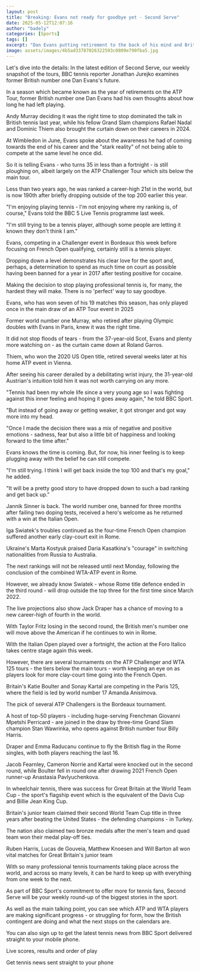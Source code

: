 ```yaml
---
layout: post
title: "Breaking: Evans not ready for goodbye yet - Second Serve"
date: 2025-05-12T12:07:16
author: "badely"
categories: [Sports]
tags: []
excerpt: "Dan Evans putting retirement to the back of his mind and British success in wheelchair tennis - your weekly tennis round-up."
image: assets/images/4b5ad33787026322593c0809e790fba5.jpg
---
```


Let's dive into the details: In the latest edition of Second Serve, our weekly snapshot of the tours, BBC tennis reporter Jonathan Jurejko examines former British number one Dan Evans's future.

In a season which became known as the year of retirements on the ATP Tour, former British number one Dan Evans had his own thoughts about how long he had left playing.

Andy Murray deciding it was the right time to stop dominated the talk in British tennis last year, while his fellow Grand Slam champions Rafael Nadal and Dominic Thiem also brought the curtain down on their careers in 2024.

At Wimbledon in June, Evans spoke about the awareness he had of coming towards the end of his career and the "stark reality" of not being able to compete at the same level he once did.

So it is telling Evans - who turns 35 in less than a fortnight - is still ploughing on, albeit largely on the ATP Challenger Tour which sits below the main tour.

Less than two years ago, he was ranked a career-high 21st in the world, but is now 190th after briefly dropping outside of the top 200 earlier this year.

"I'm enjoying playing tennis - I'm not enjoying where my ranking is, of course," Evans told the BBC 5 Live Tennis programme last week.

"I'm still trying to be a tennis player, although some people are letting it known they don't think I am."

Evans, competing in a Challenger event in Bordeaux this week before focusing on French Open qualifying, certainly still is a tennis player.

Dropping down a level demonstrates his clear love for the sport and, perhaps, a determination to spend as much time on court as possible having been banned for a year in 2017 after testing positive for cocaine.

Making the decision to stop playing professional tennis is, for many, the hardest they will make. There is no 'perfect' way to say goodbye.

Evans, who has won seven of his 19 matches this season, has only played once in the main draw of an ATP Tour event in 2025

Former world number one Murray, who retired after playing Olympic doubles with Evans in Paris, knew it was the right time.

It did not stop floods of tears - from the 37-year-old Scot, Evans and plenty more watching on - as the curtain came down at Roland Garros.

Thiem, who won the 2020 US Open title, retired several weeks later at his home ATP event in Vienna.

After seeing his career derailed by a debilitating wrist injury, the 31-year-old Austrian's intuition told him it was not worth carrying on any more. 

"Tennis had been my whole life since a very young age so I was fighting against this inner feeling and hoping it goes away again," he told BBC Sport.

"But instead of going away or getting weaker, it got stronger and got way more into my head.

"Once I made the decision there was a mix of negative and positive emotions - sadness, fear but also a little bit of happiness and looking forward to the time after."

Evans knows the time is coming. But, for now, his inner feeling is to keep plugging away with the belief he can still compete.

"I'm still trying. I think I will get back inside the top 100 and that's my goal," he added.

"It will be a pretty good story to have dropped down to such a bad ranking and get back up."

Jannik Sinner is back. The world number one, banned for three months after failing two doping tests, received a hero's welcome as he returned with a win at the Italian Open.

Iga Swiatek's troubles continued as the four-time French Open champion suffered another early clay-court exit in Rome.

Ukraine's Marta Kostyuk praised Daria Kasatkina's "courage" in switching nationalities from Russia to Australia.

The next rankings will not be released until next Monday, following the conclusion of the combined WTA-ATP event in Rome.

However, we already know Swiatek - whose Rome title defence ended in the third round - will drop outside the top three for the first time since March 2022. 

The live projections also show Jack Draper has a chance of moving to a new career-high of fourth in the world.

With Taylor Fritz losing in the second round, the British men's number one will move above the American if he continues to win in Rome.  

With the Italian Open played over a fortnight, the action at the Foro Italico takes centre stage again this week.

However, there are several tournaments on the ATP Challenger and WTA 125 tours - the tiers below the main tours - worth keeping an eye on as players look for more clay-court time going into the French Open.

Britain's Katie Boulter and Sonay Kartal are competing in the Paris 125, where the field is led by world number 17 Amanda Anisimova. 

The pick of several ATP Challengers is the Bordeaux tournament.

A host of top-50 players - including huge-serving Frenchman Giovanni Mpetshi Perricard - are joined in the draw by three-time Grand Slam champion Stan Wawrinka, who opens against British number four Billy Harris.

Draper and Emma Raducanu continue to fly the British flag in the Rome singles, with both players reaching the last 16.

Jacob Fearnley, Cameron Norrie and Kartal were knocked out in the second round, while Boulter fell in round one after drawing 2021 French Open runner-up Anastasia Pavlyuchenkova.

In wheelchair tennis, there was success for Great Britain at the World Team Cup - the sport's flagship event which is the equivalent of the Davis Cup and Billie Jean King Cup.

Britain's junior team claimed their second World Team Cup title in three years after beating the United States - the defending champions - in Turkey.

The nation also claimed two bronze medals after the men's team and quad team won their medal play-off ties.

Ruben Harris, Lucas de Gouveia, Matthew Knoesen and Will Barton all won vital matches for Great Britain's junior team

With so many professional tennis tournaments taking place across the world, and across so many levels, it can be hard to keep up with everything from one week to the next.

As part of BBC Sport's commitment to offer more for tennis fans, Second Serve will be your weekly round-up of the biggest stories in the sport.

As well as the main talking point, you can see which ATP and WTA players are making significant progress - or struggling for form, how the British contingent are doing and what the next stops on the calendars are.

You can also sign up to get the latest tennis news from BBC Sport delivered straight to your mobile phone. 

Live scores, results and order of play

Get tennis news sent straight to your phone

